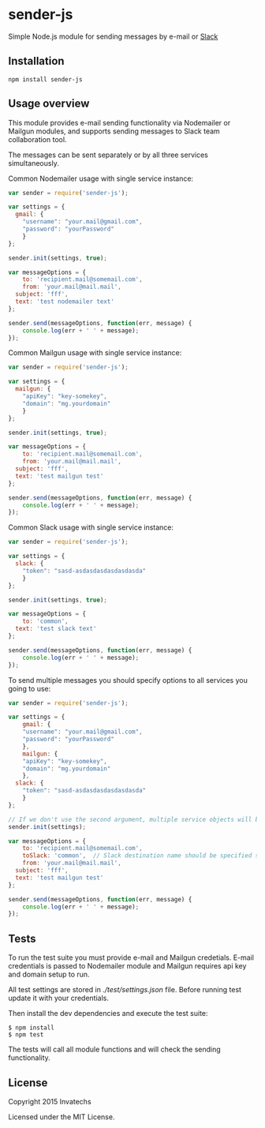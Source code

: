 # sender-js

Simple Node.js module for sending messages by e-mail or [Slack](https://slack.com/)

## Installation

`npm install sender-js`

## Usage overview

This module provides e-mail sending functionality via Nodemailer or Mailgun modules, and supports sending messages to Slack team collaboration tool.

The messages can be sent separately or by all three services simultaneously.

Common Nodemailer usage with single service instance:
```js
var sender = require('sender-js');

var settings = {
  gmail: {
    "username": "your.mail@gmail.com",
    "password": "yourPassword"
	}
};

sender.init(settings, true);

var messageOptions = {
	to: 'recipient.mail@somemail.com',
	from: 'your.mail@mail.mail',
  subject: 'fff',
  text: 'test nodemailer text'
};

sender.send(messageOptions, function(err, message) {
	console.log(err + ' ' + message);
});
```

Common Mailgun usage with single service instance:
```js
var sender = require('sender-js');

var settings = {
  mailgun: {
    "apiKey": "key-somekey",
    "domain": "mg.yourdomain"
	}
};

sender.init(settings, true);

var messageOptions = {
	to: 'recipient.mail@somemail.com',
	from: 'your.mail@mail.mail',
  subject: 'fff',
  text: 'test mailgun test'
};

sender.send(messageOptions, function(err, message) {
	console.log(err + ' ' + message);
});
```

Common Slack usage with single service instance:
```js
var sender = require('sender-js');

var settings = {
  slack: {
    "token": "sasd-asdasdasdasdasdasda"
	}
};

sender.init(settings, true);

var messageOptions = {
	to: 'common',
  text: 'test slack text'
};

sender.send(messageOptions, function(err, message) {
	console.log(err + ' ' + message);
});
```

To send multiple messages you should specify options to all services you going to use:
```js
var sender = require('sender-js');

var settings = {
	gmail: {
    "username": "your.mail@gmail.com",
    "password": "yourPassword"
	},
	mailgun: {
    "apiKey": "key-somekey",
    "domain": "mg.yourdomain"
	},
  slack: {
    "token": "sasd-asdasdasdasdasdasda"
	}
};

// If we don't use the second argument, multiple service objects will be created
sender.init(settings);

var messageOptions = {
	to: 'recipient.mail@somemail.com',
	toSlack: 'common',	// Slack destination name should be specified separately
	from: 'your.mail@mail.mail',
  subject: 'fff',
  text: 'test mailgun test'
};

sender.send(messageOptions, function(err, message) {
	console.log(err + ' ' + message);
});
```

## Tests

To run the test suite you must provide e-mail and Mailgun credetials. E-mail credentials is passed to Nodemailer module and Mailgun requires api key and domain setup to run.

All test settings are stored in _./test/settings.json_ file. Before running test update it with your credentials.

Then install the dev dependencies and execute the test suite:

```
$ npm install
$ npm test
```

The tests will call all module functions and will check the sending functionality.

## License

Copyright 2015 Invatechs

Licensed under the MIT License.
